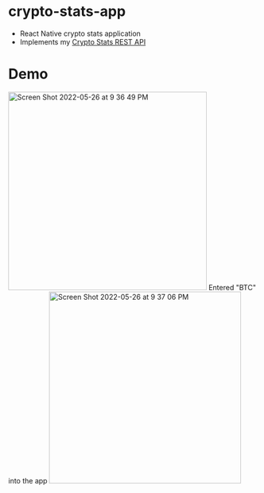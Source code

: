 # crypto-stats-app
* React Native crypto stats application
* Implements my [Crypto Stats REST API](https://github.com/yuvrajvirdi/crypto-stats-api)

# Demo
<img width="399" alt="Screen Shot 2022-05-26 at 9 36 49 PM" src="https://user-images.githubusercontent.com/81879713/170611490-10e7975f-ee84-43d8-b55e-1cb11d7ca4fd.png">
Entered "BTC" into the app
<img width="386" alt="Screen Shot 2022-05-26 at 9 37 06 PM" src="https://user-images.githubusercontent.com/81879713/170611499-d265ba4b-2e8b-4b87-8b3c-f9a2ea066a80.png">


